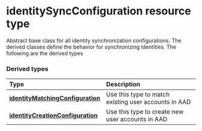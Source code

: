 # identitySyncConfiguration resource type

Abstract base class for all identity synchronization configurations. The derived classes define the behavior for synchronizing identities. The following are the derived types

### Derived types
| Type | Description | 
|:-|:-|
| [**identityMatchingConfiguration**](identityMatchingConfiguration.md) | Use this type to match existing user accounts in AAD |
| [**identityCreationConfiguration**](identityCreationConfiguration.md) | Use this type to create new user accounts in AAD |
